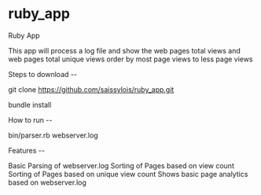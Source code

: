 # ruby_app
Ruby App

This app will process a log file and show the web pages total views and web pages total unique views order by most page views to less page views

Steps to download --

git clone https://github.com/saissylois/ruby_app.git

bundle install

How to run --

bin/parser.rb webserver.log

Features --

Basic Parsing of webserver.log
Sorting of Pages based on view count
Sorting of Pages based on unique view count
Shows basic page analytics based on webserver.log


